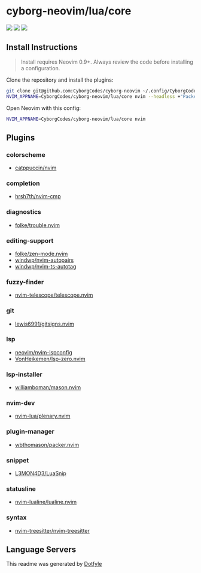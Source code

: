 # cyborg-neovim/lua/core

<a href="https://dotfyle.com/CyborgCodes/cyborg-neovim-lua-core"><img src="https://dotfyle.com/CyborgCodes/cyborg-neovim-lua-core/badges/plugins?style=flat" /></a>
<a href="https://dotfyle.com/CyborgCodes/cyborg-neovim-lua-core"><img src="https://dotfyle.com/CyborgCodes/cyborg-neovim-lua-core/badges/leaderkey?style=flat" /></a>
<a href="https://dotfyle.com/CyborgCodes/cyborg-neovim-lua-core"><img src="https://dotfyle.com/CyborgCodes/cyborg-neovim-lua-core/badges/plugin-manager?style=flat" /></a>


## Install Instructions

 > Install requires Neovim 0.9+. Always review the code before installing a configuration.

Clone the repository and install the plugins:

```sh
git clone git@github.com:CyborgCodes/cyborg-neovim ~/.config/CyborgCodes/cyborg-neovim
NVIM_APPNAME=CyborgCodes/cyborg-neovim/lua/core nvim --headless +"PackerSync" +qa
```

Open Neovim with this config:

```sh
NVIM_APPNAME=CyborgCodes/cyborg-neovim/lua/core nvim
```

## Plugins

### colorscheme

+ [catppuccin/nvim](https://dotfyle.com/plugins/catppuccin/nvim)
### completion

+ [hrsh7th/nvim-cmp](https://dotfyle.com/plugins/hrsh7th/nvim-cmp)
### diagnostics

+ [folke/trouble.nvim](https://dotfyle.com/plugins/folke/trouble.nvim)
### editing-support

+ [folke/zen-mode.nvim](https://dotfyle.com/plugins/folke/zen-mode.nvim)
+ [windwp/nvim-autopairs](https://dotfyle.com/plugins/windwp/nvim-autopairs)
+ [windwp/nvim-ts-autotag](https://dotfyle.com/plugins/windwp/nvim-ts-autotag)
### fuzzy-finder

+ [nvim-telescope/telescope.nvim](https://dotfyle.com/plugins/nvim-telescope/telescope.nvim)
### git

+ [lewis6991/gitsigns.nvim](https://dotfyle.com/plugins/lewis6991/gitsigns.nvim)
### lsp

+ [neovim/nvim-lspconfig](https://dotfyle.com/plugins/neovim/nvim-lspconfig)
+ [VonHeikemen/lsp-zero.nvim](https://dotfyle.com/plugins/VonHeikemen/lsp-zero.nvim)
### lsp-installer

+ [williamboman/mason.nvim](https://dotfyle.com/plugins/williamboman/mason.nvim)
### nvim-dev

+ [nvim-lua/plenary.nvim](https://dotfyle.com/plugins/nvim-lua/plenary.nvim)
### plugin-manager

+ [wbthomason/packer.nvim](https://dotfyle.com/plugins/wbthomason/packer.nvim)
### snippet

+ [L3MON4D3/LuaSnip](https://dotfyle.com/plugins/L3MON4D3/LuaSnip)
### statusline

+ [nvim-lualine/lualine.nvim](https://dotfyle.com/plugins/nvim-lualine/lualine.nvim)
### syntax

+ [nvim-treesitter/nvim-treesitter](https://dotfyle.com/plugins/nvim-treesitter/nvim-treesitter)
## Language Servers



 This readme was generated by [Dotfyle](https://dotfyle.com)
